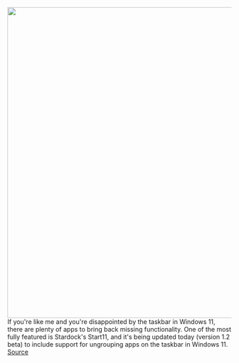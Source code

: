 <img src='https://cdn.vox-cdn.com/thumbor/nCpeyy_Wsbwr1h_tfW5tKlLuw4g=/0x0:1920x1080/1200x800/filters:focal(807x387:1113x693)/cdn.vox-cdn.com/uploads/chorus_image/image/70630124/start11_v12_ss05.0.png' width='700px' /><br/>
If you're like me and you're disappointed by the taskbar in Windows 11, there are plenty of apps to bring back missing functionality. One of the most fully featured is Stardock's Start11, and it's being updated today (version 1.2 beta) to include support for ungrouping apps on the taskbar in Windows 11.
<a href='https://www.theverge.com/2022/3/16/22980730/start11-windows-11-taskbar-ungrouping-features'> Source <a/>